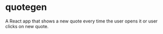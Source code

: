 # quotegen
A React app that shows a new quote every time the user opens it or user clicks on new quote. 
